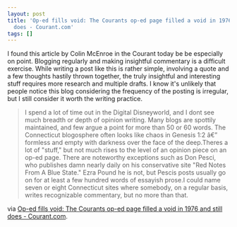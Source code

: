 ```yaml
---
layout: post
title: 'Op-ed fills void: The Courants op-ed page filled a void in 1976 and still
  does - Courant.com'
tags: []
---
```

I found this article by Colin McEnroe in the Courant today be be especially on point. Blogging regularly and making insightful commentary is a difficult exercise. While writing a post like this is rather simple, involving a quote and a few thoughts hastily thrown together, the truly insightful and interesting stuff requires more research and multiple drafts. I know it's unlikely that people notice this blog considering the frequency of the posting is irregular, but I still consider it worth the writing practice.
<blockquote>I spend a lot of time out in the Digital Disneyworld, and I dont see much breadth or depth of opinion writing. Many blogs are spottily maintained, and few argue a point for more than 50 or 60 words. The Connecticut blogosphere often looks like chaos in Genesis 1:2 â€” formless and empty with darkness over the face of the deep.Theres a lot of "stuff," but not much rises to the level of an opinion piece on an op-ed page. There are noteworthy exceptions such as Don Pesci, who publishes damn nearly daily on his conservative site "Red Notes From A Blue State." Ezra Pound he is not, but Pescis posts usually go on for at least a few hundred words of essayish prose.I could name seven or eight Connecticut sites where somebody, on a regular basis, writes recognizable commentary, but no more than that.</blockquote>
via <a href="http://www.courant.com/news/opinion/hc-op-mcenroe-op-ed-1023-20111023,0,4593101.column">Op-ed fills void: The Courants op-ed page filled a void in 1976 and still does - Courant.com</a>.
